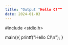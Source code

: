 ```yaml
---
title: "Output "Hello C!""
date: 2024-01-03
---
```


#include <stdio.h>

main(){
  printf("Hello C!\n");
}
